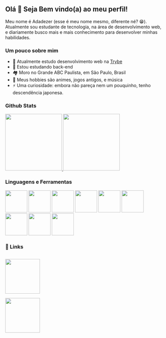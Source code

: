 ## Olá 👋 Seja Bem vindo(a) ao meu perfil!
Meu nome é Adadezer (esse é meu nome mesmo, diferente né? 😁). Atualmente sou estudante de tecnologia, na área de desenvolvimento web, e diariamente  busco mais e mais conhecimento para desenvolver minhas habilidades.


### Um pouco sobre mim
- 🔭 Atualmente estudo desenvolvimento web na [Trybe](https://www.betrybe.com/)
- 🌱 Estou estudando back-end
- 🏘️ Moro no Grande ABC Paulista, em São Paulo, Brasil
- 🥳 Meus hobbies são animes, jogos antigos, e música
- ⚡ Uma curiosidade: embora não pareça nem um pouquinho, tenho descendência japonesa.


### Github Stats

<a href="https://github.com/Adadezer">
  <img height="180em" src="https://github-readme-stats.vercel.app/api/?username=Adadezer&theme=tokyonight&show_icons=true&repo=github-readme-stats" />
</a>
<a href="https://github.com/Adadezer">
  <img height="180em" src="https://github-readme-stats.vercel.app/api/top-langs/?username=anuraghazra&layout=compact&theme=tokyonight" />
</a>


### Linguagens e Ferramentas
<span >
  <img width="70em" src="https://cdn.jsdelivr.net/gh/devicons/devicon/icons/git/git-original.svg" />
  <img width="70em" src="https://cdn.jsdelivr.net/gh/devicons/devicon/icons/html5/html5-original-wordmark.svg" />
  <img width="70em" src="https://cdn.jsdelivr.net/gh/devicons/devicon/icons/css3/css3-original-wordmark.svg" />
  <img width="70em" src="https://cdn.jsdelivr.net/gh/devicons/devicon/icons/javascript/javascript-original.svg" />
  <img width="70em" src="https://cdn.jsdelivr.net/gh/devicons/devicon/icons/react/react-original-wordmark.svg" />
  <img width="70em" src="https://cdn.jsdelivr.net/gh/devicons/devicon/icons/redux/redux-original.svg" />
  <img width="70em" src="https://cdn.jsdelivr.net/gh/devicons/devicon/icons/jest/jest-plain.svg" />
  <img width="70em" src="https://cdn.jsdelivr.net/gh/devicons/devicon/icons/mysql/mysql-original-wordmark.svg" />
  <img width="70em" src="https://cdn.jsdelivr.net/gh/devicons/devicon/icons/nodejs/nodejs-original-wordmark.svg" />
</span>

### 🔗 Links
##
<span >
  <a href="mailto: adadezer@gmail.com"> <img width="110em" src="https://img.shields.io/badge/Gmail-D14836?style=for-the-badge&logo=gmail&logoColor=white"></a>

  <a href="https://www.linkedin.com/in/adadezer-iwazaki/" target="_blank"><img width="110em" src="https://img.shields.io/badge/linkedin-%230077B5.svg?style=for-the-badge&logo=linkedin&logoColor=white"></a>
</span>
